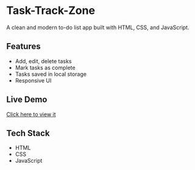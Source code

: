 # Task-Track-Zone

A clean and modern to-do list app built with HTML, CSS, and JavaScript.

## Features
- Add, edit, delete tasks
- Mark tasks as complete
- Tasks saved in local storage
- Responsive UI

## Live Demo
[Click here to view it](https://ajaykumarregidi.github.io/Task-Track-Zone/)

## Tech Stack
- HTML
- CSS
- JavaScript
